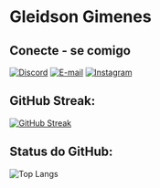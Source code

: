# Gleidson Gimenes

## Conecte - se comigo 
[![Discord](https://img.shields.io/badge/Discord-000?style=for-the-badge&logo=discord)](https://www.discord.com/in/glegimenes_59687/)
[![E-mail](https://img.shields.io/badge/-Email-000?style=for-the-badge&logo=microsoft-outlook&logoColor=007BFF)](mailto:gle.gimenes@hotmail.com)
[![Instagram](https://img.shields.io/badge/Instagram-000?style=for-the-badge&logo=instagram)](https://www.instagram.com/gle.gimenes/)
## GitHub Streak:
[![GitHub Streak](https://streak-stats.demolab.com/?user=glegimenes&theme=bear&background=000&border=30A3DC&dates=FFF)](https://git.io/streak-stats)

## Status do GitHub:
![Top Langs](https://github-readme-stats-git-masterrstaa-rickstaa.vercel.app/api/top-langs/?username=glegimenes&bg_color=000&border_color=30A3DC&title_color=E94D5F&text_color=FFF)
